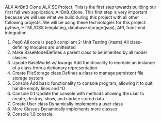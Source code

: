 ALX AirBnB Clone ALX SE Project. 
This is the first step towards building our first full web application: AirBnB_Clone. 
This first step is very important because we will use what we build during this project with all other following projects.
We will be using these technologies for this project: python, HTML/CSS templating, database storage(json), API, front-end integration.

1. Pep8 All code is pep8 compliant
2: Unit Testing	(/tests)	All class-defining modules are unittested
3. Make BaseModelDefines a parent class to be inherited by all model classes
4. Update BaseModel w/ kwargs	Add functionality to recreate an instance of a class from a dictionary representation
5. Create FileStorage class	Defines a class to manage persistent file storage system
6. Console Add basic functionality to console program, allowing it to quit, handle empty lines and ^D
7. Console 0.1	Update the console with methods allowing the user to create, destroy, show, and update stored data
8. Create User class Dynamically implements a user class
9. More Classes	Dynamically implements more classes
10. Console 1.0	console

